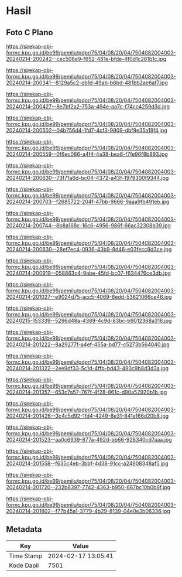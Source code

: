 # Hasil

## Foto C Plano

https://sirekap-obj-formc.kpu.go.id/be99/pemilu/pdpr/75/04/08/20/04/7504082004003-20240214-200242--cec506e9-f652-481e-bfde-4f0d1c281b1c.jpg

https://sirekap-obj-formc.kpu.go.id/be99/pemilu/pdpr/75/04/08/20/04/7504082004003-20240214-200341--8129a5c2-db1d-49ab-b6bd-481bb2ae6af7.jpg

https://sirekap-obj-formc.kpu.go.id/be99/pemilu/pdpr/75/04/08/20/04/7504082004003-20240214-200427--8e7bf2a2-753a-494e-aa7c-f74cc4259d3d.jpg

https://sirekap-obj-formc.kpu.go.id/be99/pemilu/pdpr/75/04/08/20/04/7504082004003-20240214-200502--04b756d4-1fd7-4cf3-9909-dbf9e35a19f4.jpg

https://sirekap-obj-formc.kpu.go.id/be99/pemilu/pdpr/75/04/08/20/04/7504082004003-20240214-200559--0f6ec086-a4f4-4a38-bea8-f7fe96f8b893.jpg

https://sirekap-obj-formc.kpu.go.id/be99/pemilu/pdpr/75/04/08/20/04/7504082004003-20240214-200630--73f71a6d-bc04-4372-a43f-1979300f9344.jpg

https://sirekap-obj-formc.kpu.go.id/be99/pemilu/pdpr/75/04/08/20/04/7504082004003-20240214-200703--f2685722-204f-47bb-9666-9aaa9fb491eb.jpg

https://sirekap-obj-formc.kpu.go.id/be99/pemilu/pdpr/75/04/08/20/04/7504082004003-20240214-200744--8b8a168c-16c6-4956-986f-66ac32308b39.jpg

https://sirekap-obj-formc.kpu.go.id/be99/pemilu/pdpr/75/04/08/20/04/7504082004003-20240214-200830--28ef7ec4-0936-43b9-8d46-e03fecc8d3ce.jpg

https://sirekap-obj-formc.kpu.go.id/be99/pemilu/pdpr/75/04/08/20/04/7504082004003-20240214-200919--058863c4-9abe-45fd-bc07-f634476ce3db.jpg

https://sirekap-obj-formc.kpu.go.id/be99/pemilu/pdpr/75/04/08/20/04/7504082004003-20240214-201027--e9024d75-acc5-4069-8edd-53621066ce46.jpg

https://sirekap-obj-formc.kpu.go.id/be99/pemilu/pdpr/75/04/08/20/04/7504082004003-20240215-153339--5296d48a-4389-4c9d-83bc-b9012368a316.jpg

https://sirekap-obj-formc.kpu.go.id/be99/pemilu/pdpr/75/04/08/20/04/7504082004003-20240214-201222--8a29277f-a4ef-455a-bd77-c5273b564040.jpg

https://sirekap-obj-formc.kpu.go.id/be99/pemilu/pdpr/75/04/08/20/04/7504082004003-20240214-201322--2ee9df33-5c1d-4ffb-bd43-493c9b8d3d3a.jpg

https://sirekap-obj-formc.kpu.go.id/be99/pemilu/pdpr/75/04/08/20/04/7504082004003-20240214-201357--653c7a57-767f-4f28-861c-d90a52920b1b.jpg

https://sirekap-obj-formc.kpu.go.id/be99/pemilu/pdpr/75/04/08/20/04/7504082004003-20240214-201426--3c4c5d92-1fd4-4249-8e31-841e166d20b8.jpg

https://sirekap-obj-formc.kpu.go.id/be99/pemilu/pdpr/75/04/08/20/04/7504082004003-20240214-201523--aa0c6939-877a-492d-bb66-928340cd7aaa.jpg

https://sirekap-obj-formc.kpu.go.id/be99/pemilu/pdpr/75/04/08/20/04/7504082004003-20240214-201558--f635c4eb-3bbf-4d38-91cc-a24908348af5.jpg

https://sirekap-obj-formc.kpu.go.id/be99/pemilu/pdpr/75/04/08/20/04/7504082004003-20240214-201720--232b8397-7742-4363-b950-667bc10b0b6f.jpg

https://sirekap-obj-formc.kpu.go.id/be99/pemilu/pdpr/75/04/08/20/04/7504082004003-20240214-201802--f77b45a1-3779-4b29-8139-04e0e3b06336.jpg


## Metadata

| Key        | Value               |
| ---------- | ------------------- |
| Time Stamp | 2024-02-17 13:05:41 |
| Kode Dapil | 7501                |



